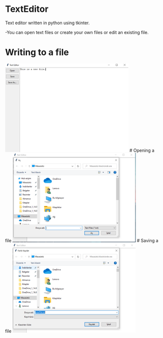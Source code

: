 # TextEditor
Text editor written in python using tkinter.  

-You can open text files or create your own files or edit an existing file.  

# Writing to a file  
<img src="Screenshots/main.PNG" width = 400>  
# Opening a file  
<img src="Screenshots/openFile.PNG" width = 400>  
# Saving a file  
<img src="Screenshots/saveFile.PNG" width = 400>
